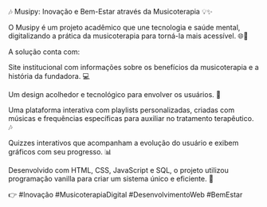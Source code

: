 🎶 Musipy: Inovação e Bem-Estar através da Musicoterapia 💡✨

O Musipy é um projeto acadêmico que une tecnologia e saúde mental, digitalizando a prática da musicoterapia para torná-la mais acessível. 🌐🧠

A solução conta com:

Site institucional com informações sobre os benefícios da musicoterapia e a história da fundadora. 💻

Um design acolhedor e tecnológico para envolver os usuários. 🎨

Uma plataforma interativa com playlists personalizadas, criadas com músicas e frequências específicas para auxiliar no tratamento terapêutico. 🎶

Quizzes interativos que acompanham a evolução do usuário e exibem gráficos com seu progresso. 📊

Desenvolvido com HTML, CSS, JavaScript e SQL, o projeto utilizou programação vanilla para criar um sistema único e eficiente. 🚀

👉 #Inovação #MusicoterapiaDigital #DesenvolvimentoWeb #BemEstar
